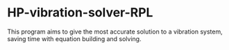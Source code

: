 # HP-vibration-solver-RPL
This program aims to give the most accurate solution to a vibration system, saving time with equation building and solving.

